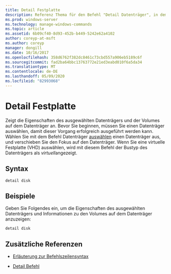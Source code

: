 ```yaml
---
title: Detail Festplatte
description: Referenz Thema für den Befehl "Detail Datenträger", in dem die Eigenschaften des ausgewählten Datenträgers und die Volumes auf diesem Datenträger angezeigt werden.
ms.prod: windows-server
ms.technology: manage-windows-commands
ms.topic: article
ms.assetid: 6b09cf40-8d93-452b-b449-5242e62a4102
author: coreyp-at-msft
ms.author: coreyp
manager: dongill
ms.date: 10/16/2017
ms.openlocfilehash: 358d6762f382dc8461c73cbd557a906eb5189c6f
ms.sourcegitcommit: fad2ba64bbc13763772e21ed3eabd010f6a5da34
ms.translationtype: MT
ms.contentlocale: de-DE
ms.lasthandoff: 05/09/2020
ms.locfileid: "82993068"
---
```

# <a name="detail-disk"></a>Detail Festplatte

Zeigt die Eigenschaften des ausgewählten Datenträgers und der Volumes auf dem Datenträger an. Bevor Sie beginnen, müssen Sie einen Datenträger auswählen, damit dieser Vorgang erfolgreich ausgeführt werden kann. Wählen Sie mit dem Befehl Datenträger [auswählen](select-disk.md) einen Datenträger aus, und verschieben Sie den Fokus auf den Datenträger. Wenn Sie eine virtuelle Festplatte (VHD) auswählen, wird mit diesem Befehl der Bustyp des Datenträgers als *virtuell*angezeigt.

## <a name="syntax"></a>Syntax

```
detail disk
```

## <a name="examples"></a>Beispiele

Geben Sie Folgendes ein, um die Eigenschaften des ausgewählten Datenträgers und Informationen zu den Volumes auf dem Datenträger anzuzeigen:

```
detail disk
```

## <a name="additional-references"></a>Zusätzliche Referenzen

- [Erläuterung zur Befehlszeilensyntax](command-line-syntax-key.md)

- [Detail Befehl](detail.md)
